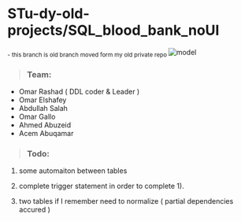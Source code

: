 # STu-dy-old-projects/SQL_blood_bank_noUI
<sub> - this branch is old branch moved form my old private repo </sub>
![model](https://github.com/orsnaro/STu-dy-old-projects/blob/SQL_blood_bank_noUI/photo_2022-04-24_23-18-27.jpg)

>### Team:
* Omar Rashad ( DDL coder & Leader )
* Omar Elshafey
* Abdullah Salah
* Omar Gallo
* Ahmed Abuzeid
* Acem Abuqamar
  
>### Todo:

1. some automaiton between tables

2. complete trigger statement in order to complete 1).

3. two tables if I remember need to normalize ( partial dependencies accured )

